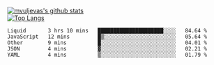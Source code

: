 [![mvuljevas's github stats](https://github-readme-stats.vercel.app/api?username=mvuljevas&show_icons=true&theme=dracula)](https://www.mvuljevas.com)
<br>
[![Top Langs](https://github-readme-stats.vercel.app/api/top-langs/?username=mvuljevas&theme=dracula)](https://www.mvuljevas.com)

<!--START_SECTION:waka-->
```text
Liquid       3 hrs 10 mins   █████████████████████░░░░   84.64 % 
JavaScript   12 mins         █▒░░░░░░░░░░░░░░░░░░░░░░░   05.64 % 
Other        9 mins          █░░░░░░░░░░░░░░░░░░░░░░░░   04.01 % 
JSON         4 mins          ▓░░░░░░░░░░░░░░░░░░░░░░░░   02.21 % 
YAML         4 mins          ▒░░░░░░░░░░░░░░░░░░░░░░░░   01.79 % 
```
<!--END_SECTION:waka-->
